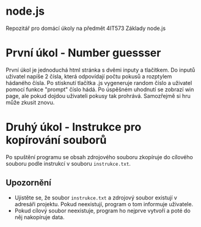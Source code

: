 # node.js
Repozitář pro domácí úkoly na předmět 4IT573 Základy node.js

# První úkol - Number guessser
První úkol je jednoduchá html stránka s dvěmi inputy a tlačítkem.
Do inputů uživatel napíše 2 čísla, která odpovídají počtu pokusů a rozptylem hádaného čísla.
Po stisknutí tlačítka .js vygeneruje random číslo a uživatel pomocí funkce "prompt" číslo hádá.
Po úspěšném uhodnutí se zobrazí win page, ale pokud dojdou uživateli pokusy tak prohrává.
Samozřejmě si hru může zkusit znovu.

# Druhý úkol - Instrukce pro kopírování souborů
Po spuštění programu se obsah zdrojového souboru zkopíruje do cílového souboru podle instrukcí v souboru `instrukce.txt`.

## Upozornění
- Ujistěte se, že soubor `instrukce.txt` a zdrojový soubor existují v adresáři projektu. Pokud neexistují, program o tom informuje uživatele.
- Pokud cílový soubor neexistuje, program ho nejprve vytvoří a poté do něj nakopíruje data.

